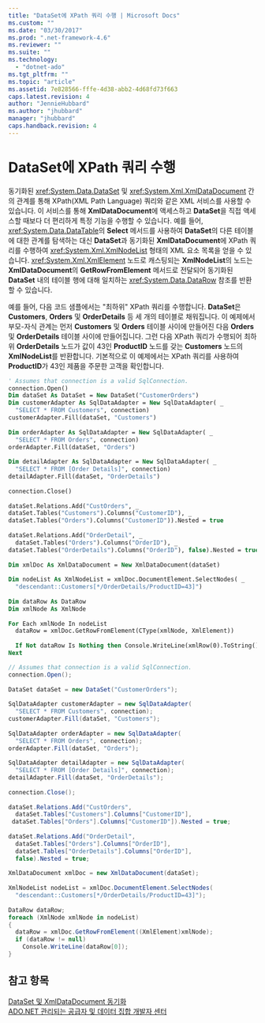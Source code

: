 ```yaml
---
title: "DataSet에 XPath 쿼리 수행 | Microsoft Docs"
ms.custom: ""
ms.date: "03/30/2017"
ms.prod: ".net-framework-4.6"
ms.reviewer: ""
ms.suite: ""
ms.technology: 
  - "dotnet-ado"
ms.tgt_pltfrm: ""
ms.topic: "article"
ms.assetid: 7e828566-fffe-4d38-abb2-4d68fd73f663
caps.latest.revision: 4
author: "JennieHubbard"
ms.author: "jhubbard"
manager: "jhubbard"
caps.handback.revision: 4
---
```

# DataSet에 XPath 쿼리 수행
동기화된 <xref:System.Data.DataSet> 및 <xref:System.Xml.XmlDataDocument> 간의 관계를 통해 XPath\(XML Path Language\) 쿼리와 같은 XML 서비스를 사용할 수 있습니다. 이 서비스를 통해 **XmlDataDocument**에 액세스하고 **DataSet**을 직접 액세스할 때보다 더 편리하게 특정 기능을 수행할 수 있습니다.  예를 들어, <xref:System.Data.DataTable>의 **Select** 메서드를 사용하여 **DataSet**의 다른 테이블에 대한 관계를 탐색하는 대신 **DataSet**과 동기화된 **XmlDataDocument**에 XPath 쿼리를 수행하여 <xref:System.Xml.XmlNodeList> 형태의 XML 요소 목록을 얻을 수 있습니다.  <xref:System.Xml.XmlElement> 노드로 캐스팅되는 **XmlNodeList**의 노드는 **XmlDataDocument**의 **GetRowFromElement** 메서드로 전달되어 동기화된 **DataSet** 내의 테이블 행에 대해 일치하는 <xref:System.Data.DataRow> 참조를 반환할 수 있습니다.  
  
 예를 들어, 다음 코드 샘플에서는 "최하위" XPath 쿼리를 수행합니다.  **DataSet**은 **Customers**, **Orders** 및 **OrderDetails** 등 세 개의 테이블로 채워집니다.  이 예제에서 부모\-자식 관계는 먼저 **Customers** 및 **Orders** 테이블 사이에 만들어진 다음 **Orders** 및 **OrderDetails** 테이블 사이에 만들어집니다.  그런 다음 XPath 쿼리가 수행되어 최하위 **OrderDetails** 노드가 값이 43인 **ProductID** 노드를 갖는 **Customers** 노드의 **XmlNodeList**를 반환합니다.  기본적으로 이 예제에서는 XPath 쿼리를 사용하여 **ProductID**가 43인 제품을 주문한 고객을 확인합니다.  
  
```vb  
' Assumes that connection is a valid SqlConnection.  
connection.Open()  
Dim dataSet As DataSet = New DataSet("CustomerOrders")  
Dim customerAdapter As SqlDataAdapter = New SqlDataAdapter( _  
  "SELECT * FROM Customers", connection)  
customerAdapter.Fill(dataSet, "Customers")  
  
Dim orderAdapter As SqlDataAdapter = New SqlDataAdapter( _  
  "SELECT * FROM Orders", connection)  
orderAdapter.Fill(dataSet, "Orders")  
  
Dim detailAdapter As SqlDataAdapter = New SqlDataAdapter( _  
  "SELECT * FROM [Order Details]", connection)  
detailAdapter.Fill(dataSet, "OrderDetails")  
  
connection.Close()  
  
dataSet.Relations.Add("CustOrders", _  
dataSet.Tables("Customers").Columns("CustomerID"), _  
dataSet.Tables("Orders").Columns("CustomerID")).Nested = true  
  
dataSet.Relations.Add("OrderDetail", _  
  dataSet.Tables("Orders").Columns("OrderID"), _  
dataSet.Tables("OrderDetails").Columns("OrderID"), false).Nested = true  
  
Dim xmlDoc As XmlDataDocument = New XmlDataDocument(dataSet)   
  
Dim nodeList As XmlNodeList = xmlDoc.DocumentElement.SelectNodes( _  
  "descendant::Customers[*/OrderDetails/ProductID=43]")  
  
Dim dataRow As DataRow  
Dim xmlNode As XmlNode  
  
For Each xmlNode In nodeList  
  dataRow = xmlDoc.GetRowFromElement(CType(xmlNode, XmlElement))  
  
  If Not dataRow Is Nothing then Console.WriteLine(xmlRow(0).ToString())  
Next  
```  
  
```csharp  
// Assumes that connection is a valid SqlConnection.  
connection.Open();  
  
DataSet dataSet = new DataSet("CustomerOrders");  
  
SqlDataAdapter customerAdapter = new SqlDataAdapter(  
  "SELECT * FROM Customers", connection);  
customerAdapter.Fill(dataSet, "Customers");  
  
SqlDataAdapter orderAdapter = new SqlDataAdapter(  
  "SELECT * FROM Orders", connection);  
orderAdapter.Fill(dataSet, "Orders");  
  
SqlDataAdapter detailAdapter = new SqlDataAdapter(  
  "SELECT * FROM [Order Details]", connection);  
detailAdapter.Fill(dataSet, "OrderDetails");  
  
connection.Close();  
  
dataSet.Relations.Add("CustOrders",  
  dataSet.Tables["Customers"].Columns["CustomerID"],  
 dataSet.Tables["Orders"].Columns["CustomerID"]).Nested = true;  
  
dataSet.Relations.Add("OrderDetail",  
  dataSet.Tables["Orders"].Columns["OrderID"],  
  dataSet.Tables["OrderDetails"].Columns["OrderID"],   
  false).Nested = true;  
  
XmlDataDocument xmlDoc = new XmlDataDocument(dataSet);   
  
XmlNodeList nodeList = xmlDoc.DocumentElement.SelectNodes(  
  "descendant::Customers[*/OrderDetails/ProductID=43]");  
  
DataRow dataRow;  
foreach (XmlNode xmlNode in nodeList)  
{  
  dataRow = xmlDoc.GetRowFromElement((XmlElement)xmlNode);  
  if (dataRow != null)  
    Console.WriteLine(dataRow[0]);  
}  
```  
  
## 참고 항목  
 [DataSet 및 XmlDataDocument 동기화](../../../../../docs/framework/data/adonet/dataset-datatable-dataview/dataset-and-xmldatadocument-synchronization.md)   
 [ADO.NET 관리되는 공급자 및 데이터 집합 개발자 센터](http://go.microsoft.com/fwlink/?LinkId=217917)